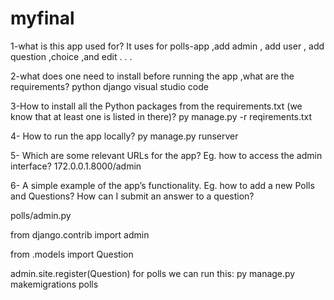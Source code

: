 # myfinal

1-what is this app used for?
It uses for polls-app ,add admin , add user , add question ,choice ,and edit  . . .

2-what does one need to install before running the app ,what are the requirements?
python
django
visual studio code

3-How to install all the Python packages from the requirements.txt (we know that at least one is listed in there)? 
py manage.py -r reqirements.txt

4- How to run the app locally? 
py manage.py runserver

5- Which are some relevant URLs for the app? Eg. how to access the admin interface? 
172.0.0.1.8000/admin

6- A simple example of the app’s functionality. Eg. how to add a new Polls and Questions? How can I submit an answer to a question? 

polls/admin.py

from django.contrib import admin

from .models import Question

admin.site.register(Question)
for polls we can run this:
py manage.py makemigrations polls
